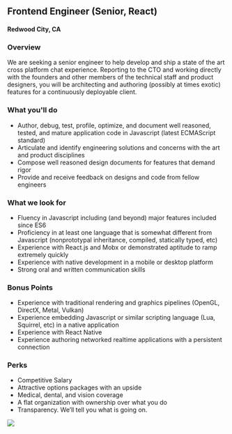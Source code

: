 ## Frontend Engineer (Senior, React)
#### Redwood City, CA

### Overview
We are seeking a senior engineer to help develop and ship a state of the art cross platform chat experience. Reporting to the CTO and working directly with the founders and other members of the technical staff and product designers, you will be architecting and authoring (possibly at times exotic) features for a continuously deployable client.

### What you'll do
+ Author, debug, test, profile, optimize, and document well­ reasoned, tested, and mature application code in Javascript (latest ECMAScript standard)
+ Articulate and identify engineering solutions and concerns with the art and product disciplines ­  
+ Compose well­ reasoned design documents for features that demand rigor ­  
+ Provide and receive feedback on designs and code from fellow engineers

### What we look for
+ Fluency in Javascript including (and beyond) major features included since ES6 ­
+ Proficiency in at least one language that is somewhat different from Javascript (non­prototypal inheritance, compiled, statically typed, etc)
+ Experience with React.js and Mobx or demonstrated aptitude to ramp extremely quickly ­  
+ Experience with native development in a mobile or desktop platform ­  
+ Strong oral and written communication skills

### Bonus Points
+ Experience with traditional rendering and graphics pipelines (OpenGL, DirectX, Metal, Vulkan) ­  
+ Experience embedding Javascript or similar scripting language (Lua, Squirrel, etc) in a native application ­  
+ Experience with React Native
+ Experience authoring networked real­time applications with a persistent connection

### Perks
+ Competitive Salary
+ Attractive options packages with an upside 
+ Medical, dental, and vision coverage 
+ A flat organization with ownership over what you do  
+ Transparency. We’ll tell you what is going on.


[<img src='https://dabuttonfactory.com/button.png?t=Apply&f=Calibri-Bold&ts=24&tc=fff&tshs=1&tshc=000&hp=20&vp=8&c=5&bgt=gradient&bgc=3d85c6&ebgc=073763'>](https://letsrockit.co/users/auth/github?job_id=ugxleenoyxq-frontend-engineer-senior-react)
